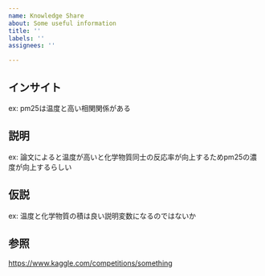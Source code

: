 ```yaml
---
name: Knowledge Share
about: Some useful information
title: ''
labels: ''
assignees: ''

---
```


## インサイト

ex: pm25は温度と高い相関関係がある

## 説明

ex: 論文によると温度が高いと化学物質同士の反応率が向上するためpm25の濃度が向上するらしい

## 仮説

ex: 温度と化学物質の積は良い説明変数になるのではないか

## 参照

https://www.kaggle.com/competitions/something
